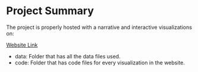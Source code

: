 # Project Summary

The project is properly hosted with a narrative and interactive visualizations on:

[Website Link](https://anthonymoubarak.georgetown.domains/501-project-website/pages/website/index.html)

- data: Folder that has all the data files used.
- code: Folder that has code files for every visualization in the website.
